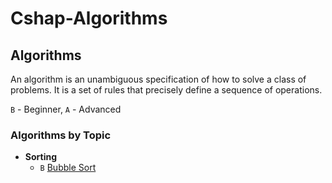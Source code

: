 # Cshap-Algorithms


## Algorithms

An algorithm is an unambiguous specification of how to solve a class of problems. It is
a set of rules that precisely define a sequence of operations.

`B` - Beginner, `A` - Advanced

### Algorithms by Topic

* **Sorting**
  * `B` [Bubble Sort](https://github.com/NimaPoshtiban/Cshap-Algorithms/tree/master/Algorithms/Sorting%20Algorithms/Bubble%20Sort)
